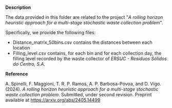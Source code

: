 **Description**

The data provided in this folder are related to the project "_A rolling horizon heuristic approach for a multi-stage stochastic waste collection problem_".

Specifically, we provide the following files:
  - Distance_matrix_50bins.csv contains the distances between each location
  - Filling_level.csv contains, for each bin and for each collection day, the filling level recorded by the waste collector of _ERSUC - Resíduos Sólidos do Centro, S.A._

**Reference**

A. Spinelli, F. Maggioni, T. R. P. Ramos, A. P. Barbosa-Póvoa, and D. Vigo. (2024). _A rolling horizon heuristic approach for a multi-stage stochastic waste collection problem_. Submitted, under second revision. Preprint available at https://arxiv.org/abs/2405.14499
